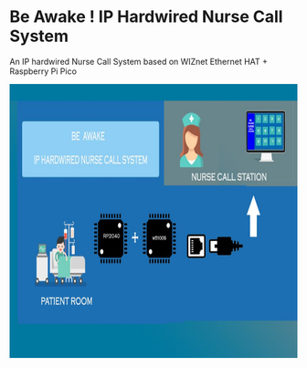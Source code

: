 # Be Awake ! IP Hardwired Nurse Call System
An IP hardwired Nurse Call System based on WIZnet Ethernet HAT + Raspberry Pi Pico

<img src="img/cover_image-1024x576 .jpg" width="1024" height="480" />
